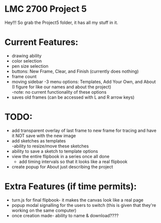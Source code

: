 # LMC 2700 Project 5

Hey!!! So grab the Project5 folder, it has all my stuff in it.

# Current Features:  
  - drawing ability  
  - color selection  
  - pen size selection  
  - buttons: New Frame, Clear, and Finish (currently does nothing)
  - frame count  
  - moving sidebar 
        -3 menu options: Templates, Add Your Own, and About (I figure for like our names and about the project)  
        -note: no current functionality of these options  
  - saves old frames (can be accessed with L and R arrow keys)
      
  
 # TODO:
  - add transparent overlay of last frame to new frame for tracing and have it NOT save with the new image  
  - add sketches as templates  
        -ability to resize/move these sketches  
  - ability to save a sketch to template options  
  - view the entire flipbook in a series once all done  
      - add timing intervals so that it looks like a real flipbook  
  - create popup for About just describing the project
 
 # Extra Features (if time permits):  
  - turn.js for final flipbook- it makes the canvas look like a real page  
  - popup modal signalling for the users to switch (this is given that they're working on the same computer)
  - once creation made- ability to name & download????
  
